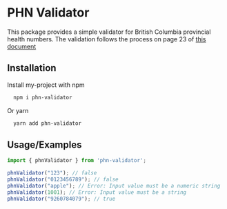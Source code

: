 # PHN Validator

This package provides a simple validator for British Columbia provincial health numbers.
The validation follows the process on page 23 of
[this document](https://www2.gov.bc.ca/assets/gov/health/practitioner-pro/software-development-guidelines/vol-4b-application-rules-client-registry.pdf)

## Installation

Install my-project with npm

```bash
  npm i phn-validator
```

Or yarn

```bash
  yarn add phn-validator
```

## Usage/Examples

```typescript
import { phnValidator } from 'phn-validator';

phnValidator("123"); // false
phnValidator("0123456789"); // false
phnValidator("apple"); // Error: Input value must be a numeric string
phnValidator(1001); // Error: Input value must be a string
phnValidator("9260784079"); // true
```
